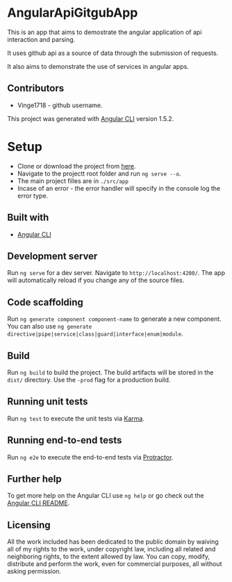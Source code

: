 # AngularApiGitgubApp

This is an app that aims to demostrate the angular application of api interaction and parsing.

It uses github api as a source of data through the submission of requests.

It also aims to demonstrate the use of services in angular apps.

## Contributors
- Vinge1718 - github username.

This project was generated with [Angular CLI](https://github.com/angular/angular-cli) version 1.5.2.

# Setup

* Clone or download the project from [here](https://github.com/Vinge1718/angular-api-gitgub-app).
* Navigate to the projectt root folder and run `ng serve --o`.
* The main project filles are in `./src/app`
* Incase of an error - the error handler will specify in the console log the error type.

## Built with

* [Angular CLI](https://angular.io/)

## Development server

Run `ng serve` for a dev server. Navigate to `http://localhost:4200/`. The app will automatically reload if you change any of the source files.

## Code scaffolding

Run `ng generate component component-name` to generate a new component. You can also use `ng generate directive|pipe|service|class|guard|interface|enum|module`.

## Build

Run `ng build` to build the project. The build artifacts will be stored in the `dist/` directory. Use the `-prod` flag for a production build.

## Running unit tests

Run `ng test` to execute the unit tests via [Karma](https://karma-runner.github.io).

## Running end-to-end tests

Run `ng e2e` to execute the end-to-end tests via [Protractor](http://www.protractortest.org/).

## Further help

To get more help on the Angular CLI use `ng help` or go check out the [Angular CLI README](https://github.com/angular/angular-cli/blob/master/README.md).

## Licensing
All the work included has been dedicated to the public domain by waiving all of my rights to the work, under
copyright law, including all related and neighboring rights, to the extent allowed by law.
You can copy, modify, distribute and perform the work, even for commercial
purposes, all without asking permission.
